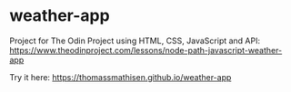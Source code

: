 # weather-app

Project for The Odin Project using HTML, CSS, JavaScript and API:
https://www.theodinproject.com/lessons/node-path-javascript-weather-app

Try it here:
https://thomassmathisen.github.io/weather-app